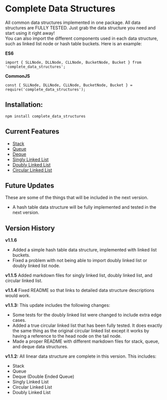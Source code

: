 # Complete Data Structures

All common data structures implemented in one package. All data structures are FULLY TESTED. Just grab the data structure you need and start using it right away!    
You can also import the different components used in each data structure, such as linked list node or hash table buckets. Here is an example:

**ES6**

    import { SLLNode, DLLNode, CLLNode, BucketNode, Bucket } from 'complete_data_structures';

**CommonJS**

    const { SLLNode, DLLNode, CLLNode, BucketNode, Bucket } = require('complete_data_structures');


## Installation:

    npm install complete_data_structures

## Current Features

  - [Stack](./src/linear/stack/stack.md)
  - [Queue](./src/linear/queue/queue.md)
  - [Deque](./src/linear/deque/deque.md)
  - [Singly Linked List](./src/linear/singlyLinkedList/singlyLinkedList.md)
  - [Doubly Linked List](./src/linear/doublyLinkedList/doublyLinkedList.md)
  - [Circular Linked List](./src/linear/circularLinkedList/circularLinkedList.md)

## Future Updates

These are some of the things that will be included in the next version.
  - A hash table data structure will be fully implemented and tested in the next version.

## Version History

**v1.1.6**
  - Added a simple hash table data structure, implemented with linked list buckets.
  - Fixed a problem with not being able to import doubly linked list or doubly linked list node.

**v1.1.5**
Added markdown files for singly linked list, doubly linked list, and circular linked list.

**v1.1.4**
Fixed README so that links to detailed data structure descriptions would work.

**v1.1.3:**
This update includes the following changes:
  - Some tests for the doubly linked list were changed to include extra edge cases.
  - Added a true circular linked list that has been fully tested. It does exactly the same thing as the original circular linked list except it works by having a reference to the head node on the tail node.
  - Made a proper README with different markdown files for stack, queue, and deque data structures.

**v1.1.2:**
All linear data structure are complete in this version. This includes:
  - Stack
  - Queue
  - Deque (Double Ended Queue)
  - Singly Linked List
  - Circular Linked List
  - Doubly Linked List